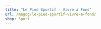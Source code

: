 ```yaml
---
title: "Le Pied Sportif - Vivre à Fond"
url: /magog/le-pied-sportif-vivre-a-fond/
shop: Sport
---
```

